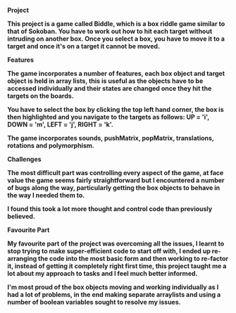 <b>Project<b>

This project is a game called Biddle, which is a box riddle game similar to that of Sokoban.
You have to work out how to hit each target without intruding on another box.
Once you select a box, you have to move it to a target and once it's on a target it cannot be moved.

<b>Features<b>

The game incorporates a number of features, each box object and target object is held in array lists, this is
useful as the objects have to be accessed individually and their states are changed once they hit the targets
on the boards.

You have to select the box by clicking the top left hand corner, the box is then highlighted and you navigate to 
the targets as follows: UP = 'i', DOWN = 'm', LEFT = 'j', RIGHT = 'k'.

The game incorporates sounds, pushMatrix, popMatrix, translations, rotations and polymorphism.

Challenges

The most difficult part was controlling every aspect of the game, at face value the game seems fairly straightforward
but I encountered a number of bugs along the way, particularly getting the box objects to behave in the way I needed 
them to.

I found this took a lot more thought and control code than previously believed.

Favourite Part

My favourite part of the project was overcoming all the issues, I learnt to stop trying to make super-efficient code to
start off with, I ended up re-arranging the code into the most basic form and then working to re-factor it, instead of 
getting it completely right first time, this project taught me a lot about my approach to tasks and I feel much better
informed. 

I'm most proud of the box objects moving and working individually as I had a lot of problems, in the end making separate
arraylists and using a number of boolean variables sought to resolve my issues.
